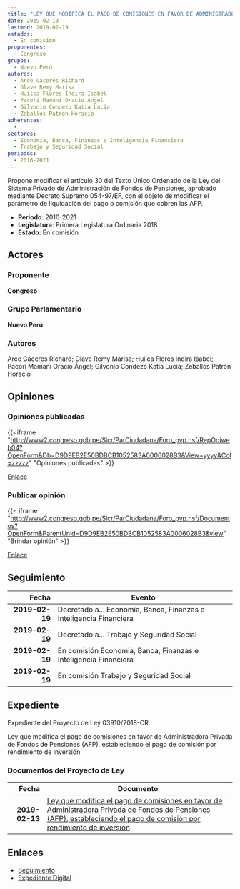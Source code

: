 ```yaml
---
title: "LEY QUE MODIFICA EL PAGO DE COMISIONES EN FAVOR DE ADMINISTRADORA PRIVADA DE FONDO DE PENSIONES (AFP), ESTABLECIENDO EL PAGO DE COMISIÓN POR RENDIMIENTO DE INVERSIÓN"
date: 2019-02-13
lastmod: 2019-02-19
estados: 
  - En comisión
proponentes: 
  - Congreso
grupos: 
  - Nuevo Perú
autores: 
  - Arce Cáceres Richard
  - Glave Remy Marisa
  - Huilca Flores Indira Isabel
  - Pacori Mamani Oracio Ángel
  - Gilvonio Condezo Katia Lucía
  - Zeballos Patrón Horacio
adherentes: 
  - 
sectores: 
  - Economía, Banca, Finanzas e Inteligencia Financiera
  - Trabajo y Seguridad Social
periodos: 
  - 2016-2021
---
```


Propone modificar el artículo 30 del Texto Único Ordenado de la Ley del Sistema Privado de Administración de Fondos de Pensiones, aprobado mediante Decreto Supremo 054-97/EF, con el objeto de modificar el parámetro de liquidación del pago o comisión que cobren las AFP.

- **Periodo**: 2016-2021
- **Legislatura**: Primera Legislatura Ordinaria 2018
- **Estado**: En comisión

## Actores

### Proponente

**Congreso**

### Grupo Parlamentario

**Nuevo Perú**

### Autores

Arce Cáceres Richard; Glave Remy Marisa; Huilca Flores Indira Isabel; Pacori Mamani Oracio Ángel; Gilvonio Condezo Katia Lucía; Zeballos Patrón Horacio


## Opiniones

### Opiniones publicadas

{{<iframe "http://www2.congreso.gob.pe/Sicr/ParCiudadana/Foro_pvp.nsf/RepOpiweb04?OpenForm&Db=D9D9EB2E50BDBCB1052583A0006028B3&View=yyyy&Col=zzzzz" "Opiniones publicadas" >}}

[Enlace](http://www2.congreso.gob.pe/Sicr/ParCiudadana/Foro_pvp.nsf/RepOpiweb04?OpenForm&Db=D9D9EB2E50BDBCB1052583A0006028B3&View=yyyy&Col=zzzzz)
### Publicar opinión

{{< iframe "http://www2.congreso.gob.pe/Sicr/ParCiudadana/Foro_pvp.nsf/Documentos?OpenForm&ParentUnid=D9D9EB2E50BDBCB1052583A0006028B3&view" "Brindar opinión" >}}

[Enlace](http://www2.congreso.gob.pe/Sicr/ParCiudadana/Foro_pvp.nsf/Documentos?OpenForm&ParentUnid=D9D9EB2E50BDBCB1052583A0006028B3&view)

## Seguimiento

| Fecha | Evento |
|------:|--------|
| **2019-02-19** | Decretado a... Economía, Banca, Finanzas e Inteligencia Financiera|
| **2019-02-19** | Decretado a... Trabajo y Seguridad Social|
| **2019-02-19** | En comisión Economía, Banca, Finanzas e Inteligencia Financiera|
| **2019-02-19** | En comisión Trabajo y Seguridad Social|


## Expediente

Expediente del Proyecto de Ley 03910/2018-CR

Ley que modifica el pago de comisiones en favor de Administradora Privada de Fondos de Pensiones (AFP), estableciendo el pago de comisión por rendimiento de inversión


### Documentos del Proyecto de Ley

| Fecha | Documento |
|------:|--------|
| **2019-02-13** | [Ley que modifica el pago de comisiones en favor de Administradora Privada de Fondos de Pensiones (AFP), estableciendo el pago de comisión por rendimiento de inversión](http://www.leyes.congreso.gob.pe/Documentos/2016_2021/Proyectos_de_Ley_y_de_Resoluciones_Legislativas/PL0391020190213..pdf) |

## Enlaces 

- [Seguimiento](http://www2.congreso.gob.pehttp://www2.congreso.gob.pe/Sicr/TraDocEstProc/CLProLey2016.nsf/f7fff46988ca05b1052578e100829cc7/f5d833e4233a6985052583a1000016e9?OpenDocument)
- [Expediente Digital](http://www2.congreso.gob.pehttp://www2.congreso.gob.pe/Sicr/TraDocEstProc/CLProLey2016.nsf/f7fff46988ca05b1052578e100829cc7/f5d833e4233a6985052583a1000016e9?OpenDocument&Click=05257FB7005EB655.eb71d0cf91d8294e05256cdf006b5706/$Body/0.1C6C)
